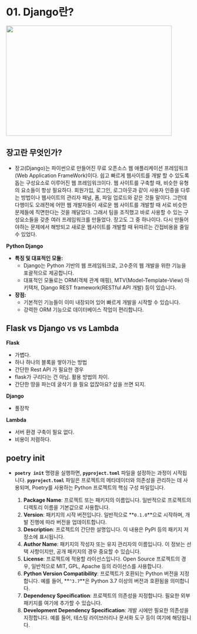 # 01. Django란? 
<img src='https://github.com/BE02LEEJAEHOON/oz_class/assets/155046462/b14b9f62-c11d-4d61-93c7-c31f0b4a7a4f' width = '450' height = '300'/>


## 장고란 무엇인가?
  - 장고(Django)는 파이썬으로 만들어진 무료 오픈소스 웹 애플리케이션 프레임워크(Web Application FrameWork)이다.
    쉽고 빠르게 웹사이트를 개발 할 수 있도록 돕는 구성요소로 이루어진 웹 프레임워크이다.
    웹 사이트를 구축할 때, 비슷한 유형의 요소들이 항상 필요하다. 회원가입, 로그인, 로그아웃과 같이 사용자 인증을 다루는 방법이나 웹사이트의 관리자 패널, 폼, 파일 업로드와 같은 것들 말이다.
    그런데 다행이도 오래전에 어떤 웹 개발자들이 새로운 웹 사이트를 개발할 때 서로 비슷한 문제들에 직면한다는 것을 깨달았다.
    그래서 팀을 조직했고 바로 사용할 수 있는 구성요소들을 갖춘 여러 프레임워크를 만들었다. 장고도 그 중 하나이다. 다시 만들어야하는 문제에서 해방되고 새로운 웹사이트를 개발할 때 뒤따르는 간접비용을 줄일 수 있었다.

**Python Django**

- **특징 및 대표적인 모듈:**
    - Django는 Python 기반의 웹 프레임워크로, 고수준의 웹 개발을 위한 기능을 포괄적으로 제공합니다.
    - 대표적인 모듈로는 ORM(객체 관계 매핑), MTV(Model-Template-View) 아키텍처, Django REST framework(RESTful API 개발) 등이 있습니다.
- **장점:**
    - 기본적인 기능들이 이미 내장되어 있어 빠르게 개발을 시작할 수 있습니다.
    - 강력한 ORM 기능으로 데이터베이스 작업이 편리합니다.
 
## **Flask vs Django vs  vs Lambda**

**Flask**

- 가볍다.
- 하나 하나의 블록을 쌓아가는 방법
- 간단한 Rest API 가 필요한 경우
- flask가 구리다는 건 아님. 활용 방법의 차이.
- 간단한 땅을 파는데 굴삭기 쓸 필요 없잖아요? 삽을 쓰면 되지.

**Django**

- 풀장착

**Lambda**

- 서버 환경 구축이 필요 없다.
- 비용이 저렴하다.


## poetry init
  - **`poetry init`** 명령을 실행하면, **`pyproject.toml`** 파일을 설정하는 과정이 시작됩니다.
    **`pyproject.toml`** 파일은 프로젝트의 메타데이터와 의존성을 관리하는 데 사용되며, Poetry를 사용하는 Python 프로젝트의 핵심 구성 파일입니다.
    
    1. **Package Name**: 프로젝트 또는 패키지의 이름입니다. 일반적으로 프로젝트의 디렉토리 이름을 기본값으로 사용합니다.
    2. **Version**: 패키지의 시작 버전입니다. 일반적으로 **`0.1.0`**으로 시작하며, 개발 진행에 따라 버전을 업데이트합니다.
    3. **Description**: 프로젝트의 간단한 설명입니다. 이 내용은 PyPI 등의 패키지 저장소에 표시됩니다.
    4. **Author Name**: 패키지의 작성자 또는 유지 관리자의 이름입니다. 이 정보는 선택 사항이지만, 공개 패키지의 경우 중요할 수 있습니다.
    5. **License**: 프로젝트에 적용할 라이선스입니다. Open Source 프로젝트의 경우, 일반적으로 MIT, GPL, Apache 등의 라이선스를 사용합니다.
    6. **Python Version Compatibility**: 프로젝트가 호환되는 Python 버전을 지정합니다. 예를 들어, **`^3.7`**은 Python 3.7 이상의 버전과 호환됨을 의미합니다.
    7. **Dependency Specification**: 프로젝트의 의존성을 지정합니다. 필요한 외부 패키지를 여기에 추가할 수 있습니다.
    8. **Development Dependency Specification**: 개발 시에만 필요한 의존성을 지정합니다. 예를 들어, 테스팅 라이브러리나 문서화 도구 등이 여기에 해당됩니다.

